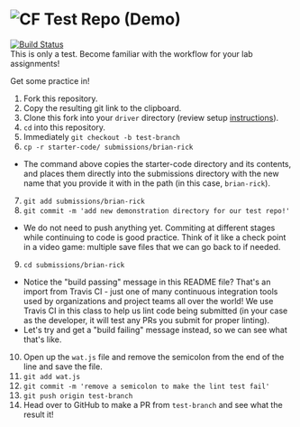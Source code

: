 ![CF](https://i.imgur.com/7v5ASc8.png)  Test Repo (Demo)
=======
[![Build Status](https://travis-ci.org/codefellows-seattle-301d4/00-test-repo-demo.svg?branch=master)](https://travis-ci.org/codefellows-seattle-301d4/00-test-repo-demo)   
This is only a test. Become familiar with the workflow for your lab assignments!

Get some practice in! 

1. Fork this repository.  
2. Copy the resulting git link to the clipboard.  
3. Clone this fork into your `driver` directory (review setup [instructions](https://github.com/codefellows/seattle-301d4/blob/master/README.md#create-and-setup-your-301-directory-structure)).  
4. `cd` into this repository.  
5. Immediately `git checkout -b test-branch`  
6. `cp -r starter-code/ submissions/brian-rick`   
  - The command above copies the starter-code directory and its contents, and places them directly into the submissions directory with the new name that you provide it with in the path (in this case, `brian-rick`). 
7. `git add submissions/brian-rick`
8. `git commit -m 'add new demonstration directory for our test repo!'`
  - We do not need to push anything yet. Commiting at different stages while continuing to code is good practice. Think of it like a check point in a video game: multiple save files that we can go back to if needed.
9. `cd submissions/brian-rick`
  - Notice the "build passing" message in this README file? That's an import from Travis CI - just one of many continuous integration tools used by organizations and project teams all over the world! We use Travis CI in this class to help us lint code being submitted (in your case as the developer, it will test any PRs you submit for proper linting).
  - Let's try and get a "build failing" message instead, so we can see what that's like.
10. Open up the `wat.js` file and remove the semicolon from the end of the line and save the file.
11. `git add wat.js`
12. `git commit -m 'remove a semicolon to make the lint test fail'`
13. `git push origin test-branch`
13. Head over to GitHub to make a PR from `test-branch` and see what the result it!
